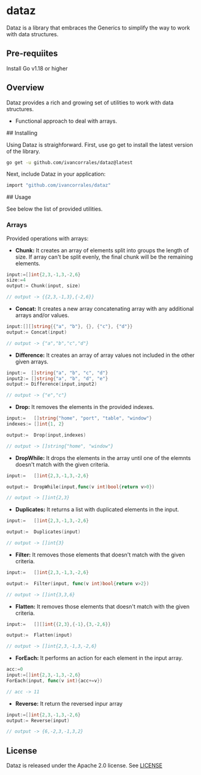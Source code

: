 # dataz

Dataz is a library that embraces the Generics to simplify the way to work with data structures.

## Pre-requiites

Install Go v1.18 or higher

## Overview

Dataz provides a rich and growing set of utilities to work with data structures.

- Functional approach to deal with arrays.

## Installing

Using Dataz is straighforward. First, use go get to install the latest version of the library.

```bash
go get -u github.com/ivancorrales/dataz@latest
```

Next, include Dataz in your application:

```bash
import "github.com/ivancorrales/dataz"
```

## Usage

See below the list of provided utilities.

### Arrays

Provided operations with arrays:

- **Chunk:** It creates an array of elements split into groups the length of size. If array can't be split evenly, the final chunk will be the remaining elements.

```go
input:=[]int{2,3,-1,3,-2,6}
size:=4
output:= Chunk(input, size)

// output -> {{2,3,-1,3},{-2,6}}
```

- **Concat:** It creates a new array concatenating array with any additional arrays and/or values.

```go
input:[][]string{{"a", "b"}, {}, {"c"}, {"d"}}
output:= Concat(input)

// output -> {"a","b","c","d"}
```

- **Difference:** It creates an array of array values not included in the other given arrays.

```go
input:=  []string{"a", "b", "c", "d"}
input2:= []string{"a", "b", "d", "e"}
output:= Difference(input,input2)

// output -> {"e","c"}
```

- **Drop:** It removes the elements in the provided indexes.

```go
input:=   []string{"home", "port", "table", "window"}
indexes:= []int{1, 2}

output:=  Drop(input,indexes)

// output -> []string{"home", "window"}
```

- **DropWhile:** It drops the elements in the array until one of the elemnts doesn't match with the given criteria.

```go
input:=   []int{2,3,-1,3,-2,6}

output:=  DropWhile(input,func(v int)bool{return v>0})

// output -> []int{2,3}
```

- **Duplicates:** It returns a list with duplicated elements in the input.

```go
input:=   []int{2,3,-1,3,-2,6}

output:=  Duplicates(input)

// output -> []int{3}
```

- **Filter:** It removes those elements that doesn't match with the given criteria.

```go
input:=   []int{2,3,-1,3,-2,6}

output:=  Filter(input, func(v int)bool{return v>2})

// output -> []int{3,3,6}
```

- **Flatten:** It removes those elements that doesn't match with the given criteria.

```go
input:=   [][]int{{2,3},{-1},{3,-2,6}}

output:=  Flatten(input)

// output -> []int{2,3,-1,3,-2,6}
```

- **ForEach:** It performs an action for each element in the input array.

```go
acc:=0
input:=[]int{2,3,-1,3,-2,6}
ForEach(input, func(v int){acc+=v})

// acc -> 11
```

- **Reverse:** It return the reversed inpur array

```go
input:=[]int{2,3,-1,3,-2,6}
output:= Reverse(input)

// output -> {6,-2,3,-1,3,2}
```






## License

Dataz is released under the Apache 2.0 license. See [LICENSE](LICENSE)
